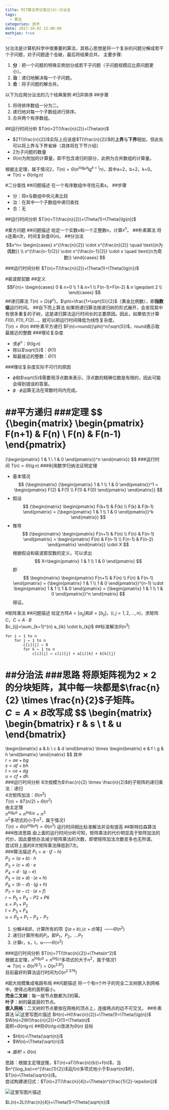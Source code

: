 ```yaml
---
title: MIT算法导论笔记(4):分治法
tags:
  - 算法
categories: 技术
date: 2017-10-02 15:00:00
mathjax: true
---
```


分治法是计算机科学中很重要的算法，其核心思想是将一个复杂的问题分解成若干个子问题，对子问题逐个击破，最后将结果合并。
主要步骤: 

1. **分**：把一个问题的特殊实例划分成若干子问题（子问题规模应比原问题更小）。
2. **治**：递归地解决每一个子问题。
3. **合**：将子问题的解合并。

<!--more-->

以下为应用分治法的几个经典案例
#归并排序
##步骤
1. 将待排序数组一分为二。
2. 递归地对每一个子数组进行排序。
3. 合并两个有序数组。

##运行时间分析
$T(n)=2T(\frac{n}{2})+\Theta(n)$

* $2T(\frac{n}{2})$实际上应该是$T(\frac{n}{2})$的**上界**与**下界**相加，但此处可以将上界与下界省掉（具体将在下节介绍）
* 2为子问题的数量
* $\Theta(n)$为附加的计算量，即不包含递归的部分，此例为合并数组的计算量。

根据主定理，属于情况2，$T(n)=\Theta(n^{\log_ba}{\lg}^{k+1}n)$，其中a=2，b=2，k=0。    
$\Rightarrow T(n)=\Theta(n\lg n)$

#二分查找
##问题描述
在一个有序数组中寻找元素x。
##步骤
* 分：将x与数组中央元素比较
* 治：在其中一个子数组中递归查找
* 合：无

##运行时间分析
$T(n)=T(\frac{n}{2})+\Theta(1)=\Theta(\lg{n})$

#乘方问题
##问题描述
给定一个实数x和一个正整数n，计算$x^n$。
##朴素算法
将x连乘n次，时间复杂度$\Theta(n)$。
##分治法
$$x^n=
\begin{cases}
x^{\frac{n}{2}} \cdot x^{\frac{n}{2}} \quad \text{(n为偶数)} \\
x^{\frac{n-1}{2}} \cdot x^{\frac{n-1}{2}} \cdot x \quad \text{(n为奇数)}
\end{cases}
$$

###运行时间分析
$T(n)=T(\frac{n}{2})+\Theta(1)=\Theta(\lg{n})$

#裴波那契数
##定义
$$F(n)=
\begin{cases}
0 & n=0 \\
1 & n=1 \\
F(n-1)+F(n-2) & n \geqslant 2 \\
\end{cases}
$$
##递归算法
$T(n)=\Omega({\phi}^n)$，$\phi=\frac{1+\sqrt{5}}{2}$（黄金比例数），即**指数级**运行时间。
##自下而上算法
如果把递归算法按递归树的形式展开，会发现其中有很多重复的子树，这是递归算法运行时间长的主要原因。因此，如果依次计算$F(0),F(1),F(2) \dots$，就可以把运行时间降低为线性复杂度。  
$T(n)=\Theta(n)$
##朴素平方递归
$F(n)=round({\phi}^n/\sqrt{5})$，round表示取最接近的整数
###理论复杂度

* 求${\phi}^n$：$\Theta(\lg{n})$
* 除以$\sqrt{5}$：$\Theta(1)$
* 取最接近的整数：$\Theta(1)$

###理论复杂度实际不可行的原因
* $\phi$和$\sqrt{5}$需要用浮点数来表示，浮点数的精确位数是有限的，因此可能会得到错误的答案。
* $\phi \cdot \phi$运算无法在常数时间内完成。

##平方递归
###定理
$$
 {\begin{matrix}
\begin{pmatrix} F(n+1) & F(n) \\ F(n) & F(n-1) \end{pmatrix} 
= 
{\begin{pmatrix} 1 & 1 \\  1 & 0 \end{pmatrix}}^n
\end{matrix}}
$$
###运行时间
$T(n)=\Theta(\lg{n})$
###利用数学归纳法证明定理

* 基本情况 
$$
 {\begin{matrix}
{\begin{pmatrix} 1 & 1 \\ 1 & 0 \end{pmatrix}}^1 
= 
\begin{pmatrix} F(2) & F(1) \\  F(1) & F(0) \end{pmatrix}
\end{matrix}}
$$
* 假设
$$
 {\begin{matrix}
\begin{pmatrix} F(k+1) & F(k) \\ F(k) & F(k-1) \end{pmatrix} 
= 
{\begin{pmatrix} 1 & 1 \\  1 & 0 \end{pmatrix}}^k
\end{matrix}}
$$
* 推导
$$
{\begin{matrix}
\begin{pmatrix} F(n+1) & F(n) \\ F(n) & F(n-1) \end{pmatrix} 
= 
\begin{pmatrix} F(n) & F(n-1) \\  F(n-1) & F(n-2) \end{pmatrix}
\end{matrix}} \cdot X
$$
根据假设和裴波那契数的定义，可以求出
$$
X=\begin{pmatrix} 1 & 1 \\  1 & 0 \end{pmatrix}
$$
即
$$
\begin{matrix}
\begin{pmatrix} F(n+1) & F(n) \\ F(n) & F(n-1) \end{pmatrix} 
= 
{\begin{pmatrix} 1 & 1 \\  1 & 0 \end{pmatrix}}^{n-1} \cdot \begin{pmatrix} 1 & 1 \\  1 & 0 \end{pmatrix}
=
{\begin{pmatrix} 1 & 1 \\  1 & 0 \end{pmatrix}}^n
\end{matrix}
$$
得证。

#矩阵乘法
##问题描述
给定方阵$A=[a_{ij}]$和$B=[b_{ij}]$，$(i,j = 1,2,\dots, n)$，求矩阵$C$，$C=A \cdot B$  
$c_{ij}=\sum_{k=1}^{n} a_{ik} \cdot b_{kj}$
##标准解法$\Theta(n^3)$
```
for i ← 1 to n
	for j ← 1 to n
		c[i][j] ← 0
		for k ← 1 to n
			c[i][j] ← c[i][j] + a[i][k] + b[k][j]
```
##分治法
###思路
将原矩阵视为$2 \times 2$的分块矩阵，其中每一块都是$\frac{n}{2} \times \frac{n}{2}$子矩阵。  
$C=A \times B$改写成
$$
\begin{matrix}
\begin{bmatrix} r & s \\  t & u \end{bmatrix}
=
\begin{bmatrix} a & b \\  c & d \end{bmatrix}
\times
\begin{bmatrix} e & f \\  g & h \end{bmatrix}
\end{matrix}
$$
其中  
$r=ae+bg$  
$s=af+bh$  
$t=ce+dg$  
$u=cf+dh$  
###运行时间分析
8次规模为$\frac{n}{2} \times \frac{n}{2}$的子矩阵的递归乘法：递归  
4次矩阵加法：$\Theta(n^2)$  
$T(n)=8T(n/2)+\Theta(n^2)$  
由主定理  
$n^{\log_ba} = n^{\log_28} = n^3$  
$n^2$多项式的小于$n^3$，属于情况1  
$T(n)=\Theta(n^{\log_ba})=\Theta(n^3)$
运行时间相比标准解法并没有提高
##斯特拉森算法
###改进思路
由上面的运行时间分析可知，矩阵乘法的代价明显高于矩阵加法的代价，因此要想办法减少矩阵乘法的次数，即使矩阵加法次数变多也无所谓。  
尝试将上面的8次矩阵乘法降低到7次。  
###算法描述
$P_1=a \cdot (f-h)$  
$P_2=(a+b) \cdot h$  
$P_3=(c+d) \cdot e$  
$P_4=d \cdot (g-e)$  
$P_5=(a+d) \cdot (e+h)$  
$P_6=(b-d) \cdot (g+h)$  
$P_7=(a-c) \cdot (e+f)$  
$r=P_5+P_4-P2+P6$  
$s=P_1+P_2$  
$t=P_3+P_4$  
$u=P_5+P_1-P_3-P_7$

1. 分解$A$和$B$，计算所有的项【$(a+b)$,$(c+d)$等】——$\Theta(n^2)$
2. 递归计算所有的$P_i$，即$P_1，P_2，\dots P_7$
3. 计算r，s，t，u——$\Theta(n^2)$

###运行时间分析
$T(n)=7T(\frac{n}{2})+\Theta(n^2)$  
根据主定理，$n^{\log_ba}=n^{\log_27}$多项式的大于$n^2$，属于情况1  
$\Rightarrow T(n)=\Theta(n^{\lg{7}})=O(n^{2.81})$   
目前最好的算法运行时间为$O(n^{2.376})$ 

#超大规模集成电路布局
##问题描述
将一个有n个叶子的完全二叉树嵌入到网格中，使得占用的面积最小。  
**完全二叉树**：每一层节点数都为2的幂。  
**叶子**：树的最底层的节点。  
**嵌入网格**：二叉树的节点要放在网格的顶点上，连接两点的边不可交叉。
##朴素算法
![这里写图片描述](http://owruh8822.bkt.clouddn.com/mit_4_embed_complete_binary_tree.png)
$H(n)=H(\frac{n}{2})+\Theta(1)=\Theta(\lg{n})$  
$W(n)=2W(\frac{n}{2})+O(1)=\Theta(n)$  
面积=$\Theta(n\lg{n})$
##将$\Theta(n\lg{n})$改进为$\Theta(n)$
目标

* $H(n)=\Theta(\sqrt{n})$
* $W(n)=\Theta(\sqrt{n})$

$\Rightarrow 面积=\Theta(n)$

思路：根据主定理逆推，$T(n)=aT(\frac{n}{b})+f(n)$，当$n^{\log_ba}=n^{\frac{1}{2}}$且$f(n)$多项式地小于$\sqrt{n}$时，$T(n)=\Theta(\sqrt{n})$。  
尝试构建递归式：$T(n)=2T(\frac{n}{4})+\Theta(n^{\frac{1}{2}-\epsilon})$

![这里写图片描述](http://owruh8822.bkt.clouddn.com/mit_4_H_layout.png)

$L(n)=2L(\frac{n}{4})+\Theta(1)=\Theta(\sqrt{n})$
